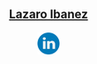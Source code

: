 ## <p align="center"><a href="https://bit.ly/LazaroSubstack">Lazaro Ibanez</a></p>

<!---

### <p align="center">Technical Product Owner</p>

### <p align="center">Product Owner</p>

![image](https://github.com/LazaroIbanez/LazaroIbanez/blob/master/images/dino.gif)
-->

<p align="center">
  <a href="http://bit.ly/LazaroLinkedIn"><img src="https://github.com/LazaroIbanez/LazaroIbanez/blob/master/images/linkedin.png" width="40" height="40" alt="LinkedIn"></a>
</p>
